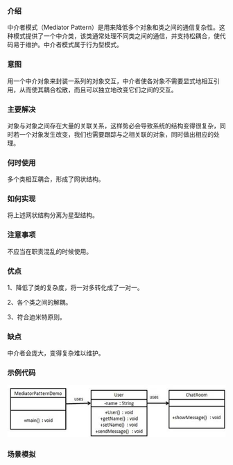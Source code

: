 ### 介绍

中介者模式（Mediator Pattern）是用来降低多个对象和类之间的通信复杂性。这种模式提供了一个中介类，该类通常处理不同类之间的通信，并支持松耦合，使代码易于维护。中介者模式属于行为型模式。

### 意图

用一个中介对象来封装一系列的对象交互，中介者使各对象不需要显式地相互引用，从而使其耦合松散，而且可以独立地改变它们之间的交互。

### 主要解决

对象与对象之间存在大量的关联关系，这样势必会导致系统的结构变得很复杂，同时若一个对象发生改变，我们也需要跟踪与之相关联的对象，同时做出相应的处理。

### 何时使用

多个类相互耦合，形成了网状结构。

### 如何实现

将上述网状结构分离为星型结构。

### 注意事项

不应当在职责混乱的时候使用。

### 优点

1、降低了类的复杂度，将一对多转化成了一对一。

2、各个类之间的解耦。

3、符合迪米特原则。

### 缺点

中介者会庞大，变得复杂难以维护。

### 示例代码

![中介者模式](../../img/行为型模式/中介者模式.jpg)

### 场景模拟